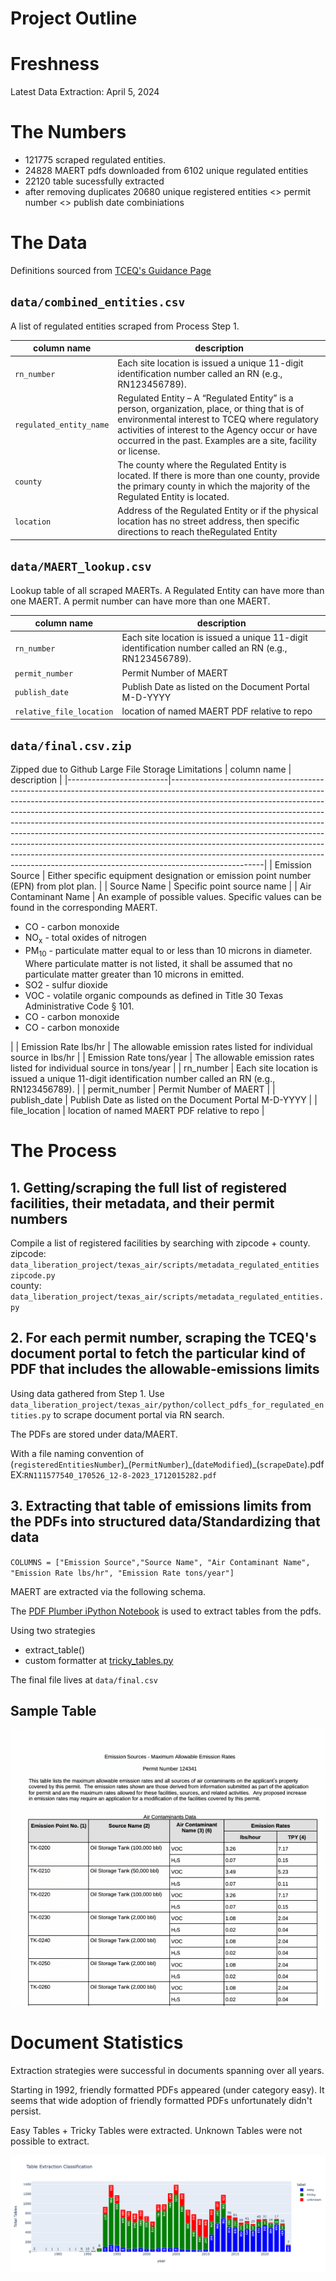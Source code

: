 # Project Outline

# Freshness

Latest Data Extraction: April 5, 2024

# The Numbers

- 121775 scraped regulated entities.
- 24828 MAERT pdfs downloaded from 6102 unique regulated entities
- 22120 table sucessfully extracted
- after removing duplicates 20680 unique registered entities <> permit number <> publish date combiniations

# The Data

Definitions sourced from [TCEQ's Guidance Page](https://www.tceq.texas.gov/permitting/central_registry/guidance.html)

## `data/combined_entities.csv`

A list of regulated entities scraped from Process Step 1.

| column name             | description                                                                                                                                                                                                                                                      |
| ----------------------- | ---------------------------------------------------------------------------------------------------------------------------------------------------------------------------------------------------------------------------------------------------------------- |
| `rn_number`             | Each site location is issued a unique 11-digit identification number called an RN (e.g., RN123456789).                                                                                                                                                           |
| `regulated_entity_name` | Regulated Entity – A “Regulated Entity” is a person, organization, place, or thing that is of environmental interest to TCEQ where regulatory activities of interest to the Agency occur or have occurred in the past. Examples are a site, facility or license. |
| `county`                | The county where the Regulated Entity is located. If there is more than one county, provide the primary county in which the majority of the Regulated Entity is located.                                                                                         |
| `location`              | Address of the Regulated Entity or if the physical location has no street address, then specific directions to reach theRegulated Entity                                                                                                                         |

## `data/MAERT_lookup.csv`

Lookup table of all scraped MAERTs. A Regulated Entity can have more than one MAERT. A permit number can have more than one MAERT.

| column name              | description                                                                                            |
| ------------------------ | ------------------------------------------------------------------------------------------------------ |
| `rn_number`              | Each site location is issued a unique 11-digit identification number called an RN (e.g., RN123456789). |
| `permit_number`          | Permit Number of MAERT                                                                                 |
| `publish_date`           | Publish Date as listed on the Document Portal M-D-YYYY                                                 |
| `relative_file_location` | location of named MAERT PDF relative to repo                                                           |

## `data/final.csv.zip`

Zipped due to Github Large File Storage Limitations
| column name | description |
|-------------------------|-----------------------------------------------------------------------------------------------------------------------------------------------------------------------------------------------------------------------------------------------------------------------------------------------------------------------------------------------------------------------------------------------------------------------------------------------------------------------------------------------------------------------------------------------------------------------------------------------------------------------------------------------------------------------|
| Emission Source | Either specific equipment designation or emission point number (EPN) from plot plan. |
| Source Name | Specific point source name |
| Air Contaminant Name | An example of possible values. Specific values can be found in the corresponding MAERT. <ul> <li> CO - carbon monoxide </li> <li> NO<sub>x</sub> - total oxides of nitrogen </li> <li> PM<sub>10</sub> - particulate matter equal to or less than 10 microns in diameter. Where particulate matter is not listed, it shall be assumed that no particulate matter greater than 10 microns in emitted. </li> <li> SO2 - sulfur dioxide </li> <li> VOC - volatile organic compounds as defined in Title 30 Texas Administrative Code § 101. </li> <li> CO - carbon monoxide </li> <li> CO - carbon monoxide </li> </ul> |
| Emission Rate lbs/hr | The allowable emission rates listed for individual source in lbs/hr |
| Emission Rate tons/year | The allowable emission rates listed for individual source in tons/year |
| rn_number | Each site location is issued a unique 11-digit identification number called an RN (e.g., RN123456789). |
| permit_number | Permit Number of MAERT |
| publish_date | Publish Date as listed on the Document Portal M-D-YYYY |
| file_location | location of named MAERT PDF relative to repo |

# The Process

## 1. Getting/scraping the full list of registered facilities, their metadata, and their permit numbers

Compile a list of registered facilities by searching with zipcode + county. \
zipcode: `data_liberation_project/texas_air/scripts/metadata_regulated_entities zipcode.py`\
county: `data_liberation_project/texas_air/scripts/metadata_regulated_entities.py`

## 2. For each permit number, scraping the TCEQ's document portal to fetch the particular kind of PDF that includes the allowable-emissions limits

Using data gathered from Step 1. Use `data_liberation_project/texas_air/python/collect_pdfs_for_regulated_entities.py` to scrape document portal via RN search.

The PDFs are stored under data/MAERT.

With a file naming convention of (`registeredEntitiesNumber`)\_(`PermitNumber`)\_(`dateModified`)\_(`scrapeDate`).pdf
EX:`RN111577540_170526_12-8-2023_1712015282.pdf`

## 3. Extracting that table of emissions limits from the PDFs into structured data/Standardizing that data

`COLUMNS = ["Emission Source","Source Name", "Air Contaminant Name", "Emission Rate lbs/hr", "Emission Rate tons/year"]`

MAERT are extracted via the following schema.

The [PDF Plumber iPython Notebook](/texas-maerts/blob/main/table_extraction/pdf_plumber.ipynb) is used to extract tables from the pdfs.

Using two strategies

- extract_table()
- custom formatter at [tricky_tables.py](texas_air/table_extraction/tricky_tables.py)

The final file lives at `data/final.csv`

## Sample Table

![Sample Table](assets/table.png)

# Document Statistics

Extraction strategies were successful in documents spanning over all years.

Starting in 1992, friendly formatted PDFs appeared (under category easy). It seems that wide adoption of friendly formatted PDFs unfortunately didn't persist.

Easy Tables + Tricky Tables were extracted.
Unknown Tables were not possible to extract.

![Sample Table](assets/doc.png)

